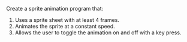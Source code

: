 Create a sprite animation program that:
1. Uses a sprite sheet with at least 4 frames.
2. Animates the sprite at a constant speed.
3. Allows the user to toggle the animation on and off with a key press.

